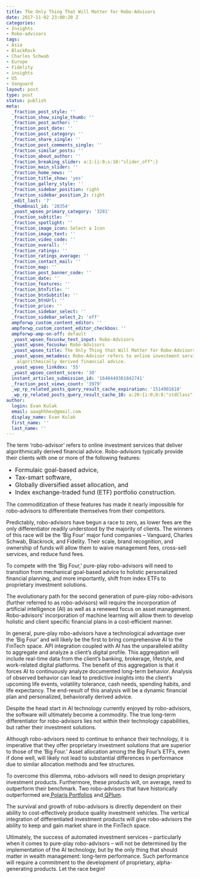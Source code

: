```yaml
---
title: The Only Thing That Will Matter for Robo-Advisors
date: 2017-11-02 23:00:20 Z
categories:
- Insights
- Robo-advisors
tags:
- Asia
- BlackRock
- Charles Schwab
- Europe
- Fidelity
- insights
- US
- Vanguard
layout: post
type: post
status: publish
meta:
  _fraction_post_style: ''
  _fraction_show_single_thumb: ''
  _fraction_post_author: ''
  _fraction_post_date: ''
  _fraction_post_category: ''
  _fraction_share_single: ''
  _fraction_post_comments_single: ''
  _fraction_similar_posts: ''
  _fraction_about_author: ''
  _fraction_breaking_slider: a:1:{i:0;s:10:"slider_off";}
  _fraction_main_slider: ''
  _fraction_home_news: ''
  _fraction_title_show: 'yes'
  _fraction_gallery_style: ''
  _fraction_sidebar_position: right
  _fraction_sidebar_position_2: right
  _edit_last: '7'
  _thumbnail_id: '28354'
  _yoast_wpseo_primary_category: '3281'
  _fraction_subtitle: ''
  _fraction_spotlight: ''
  _fraction_image_icon: Select a Icon
  _fraction_image_text: ''
  _fraction_video_code: ''
  _fraction_overall: ''
  _fraction_ratings: ''
  _fraction_ratings_average: ''
  _fraction_contact_mail: ''
  _fraction_map: ''
  _fraction_post_banner_code: ''
  _fraction_date: ''
  _fraction_features: ''
  _fraction_btnTitle: ''
  _fraction_btnSubtitle: ''
  _fraction_btnUrl: ''
  _fraction_price: ''
  _fraction_sidebar_select: ''
  _fraction_sidebar_select_2: 'off'
  ampforwp_custom_content_editor: ''
  ampforwp_custom_content_editor_checkbox: ''
  ampforwp-amp-on-off: default
  _yoast_wpseo_focuskw_text_input: Robo-Advisors
  _yoast_wpseo_focuskw: Robo-Advisors
  _yoast_wpseo_title: The Only Thing that Will Matter for Robo-Advisors
  _yoast_wpseo_metadesc: Robo-Advisor refers to online investment services that deliver
    algorithmically derived financial advice.
  _yoast_wpseo_linkdex: '55'
  _yoast_wpseo_content_score: '30'
  instant_articles_submission_id: '1648449381842741'
  _fraction_post_views_count: '3979'
  _wp_rp_related_posts_query_result_cache_expiration: '1514901618'
  _wp_rp_related_posts_query_result_cache_10: a:20:{i:0;O:8:"stdClass":2:{s:7:"post_id";s:5:"20584";s:5:"score";s:17:"128.5285182320151";}i:1;O:8:"stdClass":2:{s:7:"post_id";s:5:"17435";s:5:"score";s:18:"119.76562806016192";}i:2;O:8:"stdClass":2:{s:7:"post_id";s:5:"28498";s:5:"score";s:18:"118.52420101224709";}i:3;O:8:"stdClass":2:{s:7:"post_id";s:5:"24245";s:5:"score";s:18:"118.27352552484659";}i:4;O:8:"stdClass":2:{s:7:"post_id";s:5:"24013";s:5:"score";s:18:"104.76852871270066";}i:5;O:8:"stdClass":2:{s:7:"post_id";s:5:"25025";s:5:"score";s:17:"78.41497613519847";}i:6;O:8:"stdClass":2:{s:7:"post_id";s:5:"28170";s:5:"score";s:17:"73.83715748050624";}i:7;O:8:"stdClass":2:{s:7:"post_id";s:5:"28451";s:5:"score";s:17:"71.41278056047706";}i:8;O:8:"stdClass":2:{s:7:"post_id";s:5:"26325";s:5:"score";s:16:"69.0316901261611";}i:9;O:8:"stdClass":2:{s:7:"post_id";s:5:"25113";s:5:"score";s:17:"67.46769462090658";}i:10;O:8:"stdClass":2:{s:7:"post_id";s:5:"13959";s:5:"score";s:18:"63.576062752475806";}i:11;O:8:"stdClass":2:{s:7:"post_id";s:5:"20013";s:5:"score";s:17:"60.37193430547262";}i:12;O:8:"stdClass":2:{s:7:"post_id";s:5:"21067";s:5:"score";s:17:"59.08835627074875";}i:13;O:8:"stdClass":2:{s:7:"post_id";s:5:"20008";s:5:"score";s:17:"59.05056153124369";}i:14;O:8:"stdClass":2:{s:7:"post_id";s:4:"9881";s:5:"score";s:18:"58.829589591975065";}i:15;O:8:"stdClass":2:{s:7:"post_id";s:5:"27466";s:5:"score";s:18:"57.864990543153766";}i:16;O:8:"stdClass":2:{s:7:"post_id";s:5:"10587";s:5:"score";s:18:"57.430006605148826";}i:17;O:8:"stdClass":2:{s:7:"post_id";s:5:"23996";s:5:"score";s:17:"57.08090636759533";}i:18;O:8:"stdClass":2:{s:7:"post_id";s:5:"22189";s:5:"score";s:17:"57.08090636759533";}i:19;O:8:"stdClass":2:{s:7:"post_id";s:5:"20070";s:5:"score";s:17:"55.50297083674754";}}
author:
  login: Evan Kulak
  email: aaaghhhev@gmail.com
  display_name: Evan Kulak
  first_name: ''
  last_name: ''
---
```


<p><span style="font-weight: 400;">The term ‘robo-advisor’ refers to online investment services that deliver algorithmically derived financial advice. Robo-advisors typically provide their clients with one or more of the following features: </span></p>
<ul>
<li style="font-weight: 400;"><span style="font-weight: 400; font-size: 12pt;">Formulaic goal-based advice, </span></li>
<li style="font-weight: 400;"><span style="font-weight: 400; font-size: 12pt;">Tax-smart software, </span></li>
<li style="font-weight: 400;"><span style="font-weight: 400; font-size: 12pt;">Globally diversified asset allocation, and </span></li>
<li style="font-weight: 400;"><span style="font-weight: 400; font-size: 12pt;">Index exchange-traded fund (ETF) portfolio construction. </span></li>
</ul>
<p><span style="font-weight: 400;">The commoditization of these features has made it nearly impossible for robo-advisors to differentiate themselves from their competitors. </span></p>
<p><span style="font-weight: 400;">Predictably, robo-advisors have begun a race to zero, as lower fees are the only differentiator readily understood by the majority of clients. The winners of this race will be the ‘Big Four’ major fund companies – Vanguard, Charles Schwab, Blackrock, and Fidelity. Their scale, brand recognition, and ownership of funds will allow them to waive management fees, cross-sell services, and reduce fund fees. </span></p>
<p><span style="font-weight: 400;">To compete with the ‘Big Four,’ pure-play robo-advisors will need to transition from mechanical goal-based advice to holistic personalized financial planning, and more importantly, shift from index ETFs to proprietary investment solutions. </span></p>
<p><span style="font-weight: 400;">The evolutionary path for the second generation of pure-play robo-advisors (further referred to as robo-advisors) will require the incorporation of artificial intelligence (AI) as well as a renewed focus on asset management. </span><span style="font-weight: 400;">R</span><span style="font-weight: 400;">obo-advisors’ incorporation of machine learning will allow them to develop holistic and client specific financial plans in a cost-efficient manner. </span></p>
<p><span style="font-weight: 400;">In general, pure-play robo-advisors have a technological advantage over the ‘Big Four’ and will likely be the first to bring comprehensive AI to the FinTech space. API integration coupled with AI has the unparalleled ability to aggregate and analyze a client’s digital profile. This aggregation will include real-time data from the client’s banking, brokerage, lifestyle, and work-related digital platforms. The benefit of this aggregation is that it forces AI to continuously analyze documented long-term behavior. Analysis of observed behavior can lead to predictive insights into the client’s upcoming life events, volatility tolerance, cash needs, spending habits, and life expectancy. The end-result of this analysis will be a dynamic financial plan and personalized, behaviorally derived advice. </span></p>
<p><span style="font-weight: 400;">Despite the head start in AI technology currently enjoyed by robo-advisors, the software will ultimately become a commodity. The true long-term differentiator for robo-advisors lies not within their technology capabilities, but rather their investment solutions.</span></p>
<p><span style="font-weight: 400;">Although robo-advisors need to continue to enhance their technology, it is imperative that they offer proprietary investment solutions that are superior to those of the ‘Big Four.’ Asset allocation among the Big Four’s ETFs, even if done well, will likely not lead to substantial differences in performance due to similar allocation methods and fee structures. </span></p>
<p><span style="font-weight: 400;">To overcome this dilemma, robo-advisors will need to design proprietary investment products. Furthermore, these products will, on average, need to outperform their benchmark. Two robo-advisors that have historically outperformed are</span><a href="http://www.polarisportfolios.com"> <span style="font-weight: 400;">Polaris Portfolios</span></a><span style="font-weight: 400;"> and</span><a href="https://www.qplum.co/"> <span style="font-weight: 400;">QPlum</span></a><span style="font-weight: 400;">. </span></p>
<p><span style="font-weight: 400;">The survival and growth of robo-advisors is directly dependent on their ability to cost-effectively produce quality investment vehicles. The vertical integration of differentiated investment products will give robo-advisors the ability to keep and gain market share in the FinTech space.</span></p>
<p><span style="font-weight: 400;">Ultimately, the success of automated investment services – particularly when it comes to pure-play robo-advisors – will not be determined by the implementation of the AI technology, but by the only thing that should matter in wealth management: long-term performance. Such performance will require a commitment to the development of proprietary, alpha-generating products. Let the race begin!</span></p>
